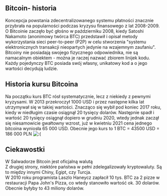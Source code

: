 ## Bitcoin- historia

Koncepcja powstania zdecentralizowanego systemu płatności znacznie przybrała na popularności podczas kryzysu finansowego z lat 2008-2009. O Bitcoinie zaczęło być głośno w październiku 2008, kiedy Satoshi Nakamoto (anonimowy twórca BTC) przedstawił i opisał metody wykorzystania sieci peer-to-peer (P2P) w celu stworzenia "systemu elektronicznych transakcji nieopartych jedynie na wzajemnym zaufaniu". Bitcoiny nie posiadają swojego fizycznego odpowiednika, nie są namacalnym obiektem - można je raczej nazwać zbiorem linijek kodu. Każdy pojedynczy BTC posiada swój własny, unikatowy kod a o jego wartości decydują ludzie.

## Historia kursu Bitcoina

Na początku kurs BTC rósł systematycznie, lecz z niekiedy z pewnymi kryzysami. W 2013 przekroczył 1000 USD i przez następne kilka lat utrzymywał się w takiej wartości. Znacząco się wybił pod koniec 2017 roku, kiedy w niedługim czasie osiągnął 20 tysięcy dolarów. Następnie spadł i wartość 20 tysięcy osiągnął dopiero w grudniu 2020, wtedy jednak zaczął się niesamowicie gwałtowny wzrost,  już w kwietniu 2021 cena jednego bitcoina wyniosła 65 000 USD. Obecnie jego kurs to 1 BTC = 43500 USD = 186 000 PLN
<img src="Bitcoin/BTC_ALL_graph_coinmarketcap-d9e91016679f4f69a186e0c6cdb23d44.jpg" alt=":(">

## Ciekawostki

W Salwadorze Bitcoin jest oficjalną walutą <br>
Z drugiej strony, niektóre państwa w pełni zdelegalizowały kryptowaluty. Są to między innymi Chiny, Egipt, czy Turcja. <br>
W 2010 roku programista Laszlo Haneycz zapłacił 10 tys. BTC za 2 pizze w restauracji Papa John's Pizza, co wtedy stanowiło wartość ok. 30 dolarów. Obecnie byłyby to 43 miliony dolarów.

